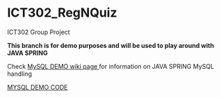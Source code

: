 # ICT302_RegNQuiz
ICT302 Group Project

**This branch is for demo purposes and will be used to play around with JAVA SPRING** 

Check [MySQL DEMO wiki page ](https://github.com/FluffyFatBunny/ICT302_RegNQuiz/wiki/MySQL-Demo) for information on JAVA SPRING MySQL handling 

[MYSQL DEMO CODE](https://github.com/FluffyFatBunny/ICT302_RegNQuiz/tree/develop/spring_java_demo/src/main/java/com/mysql/demo)
